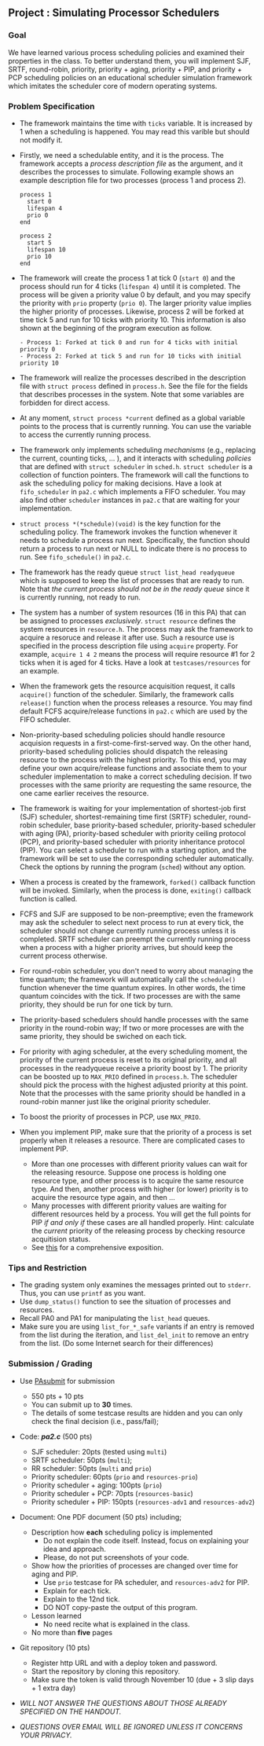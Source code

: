 ## Project : Simulating Processor Schedulers


### Goal

We have learned various process scheduling policies and examined their properties in the class.
To better understand them, you will implement SJF, SRTF, round-robin, priority, priority + aging, priority + PIP, and priority + PCP scheduling policies on an educational scheduler simulation framework which imitates the scheduler core of modern operating systems.


### Problem Specification

- The framework maintains the time with `ticks` variable. It is increased by 1 when a scheduling is happened. You may read this varible but should not modify it.

- Firstly, we need a schedulable entity, and it is the process. The framework accepts a *process description file* as the argument, and it describes the processes to simulate. Following example shows an example description file for two processes (process 1 and process 2).

  ```
  process 1
    start 0
    lifespan 4
    prio 0
  end

  process 2
    start 5
    lifespan 10
    prio 10
  end
  ```

- The framework will create the process 1 at tick 0 (`start 0`) and the process should run for 4 ticks (`lifespan 4`) until it is completed. The process will be given a priority value 0 by default, and you may specify the priority with `prio` property (`prio 0`). The larger priority value implies the higher priority of processes. Likewise, process 2 will be forked at time tick 5 and run for 10 ticks with priority 10. This information is also shown at the beginning of the program execution as follow.
  ```
  - Process 1: Forked at tick 0 and run for 4 ticks with initial priority 0
  - Process 2: Forked at tick 5 and run for 10 ticks with initial priority 10
  ```

- The framework will realize the processes described in the description file with `struct process` defined in `process.h`. See the file for the fields that describes processes in the system. Note that some variables are forbidden for direct access.

- At any moment, `struct process *current` defined as a global variable points to the process that is currently running. You can use the variable to access the currently running process.

- The framework only implements scheduling *mechanisms* (e.g., replacing the current, counting ticks, ... ), and it interacts with scheduling *policies* that are defined with `struct scheduler` in `sched.h`. `struct scheduler` is a collection of function pointers. The framework will call the functions to ask the scheduling policy for making decisions. Have a look at `fifo_scheduler` in `pa2.c` which implements a FIFO scheduler. You may also find other `scheduler` instances in `pa2.c` that are waiting for your implementation.

- `struct process *(*schedule)(void)` is the key function for the scheduling policy. The framework invokes the function whenever it needs to schedule a process run next. Specifically, the function should return a process to run next or NULL to indicate there is no process to run. See `fifo_schedule()` in `pa2.c`.

- The framework has the ready queue `struct list_head readyqueue` which is supposed to keep the list of processes that are ready to run. Note that *the current process should not be in the ready queue* since it is currently running, not ready to run.

- The system has a number of system resources (16 in this PA) that can be assigned to processes *exclusively*. `struct resource` defines the system resources in `resource.h`. The process may ask the framework to acquire a resoruce and release it after use. Such a resource use is specified in the process description file using `acquire` property. For example, `acquire 1 4 2` means the process will require resource #1 for 2 ticks when it is aged for 4 ticks. Have a look at `testcases/resources` for an example.

- When the framework gets the resource acquisition request, it calls `acquire()` function of the scheduler. Similarly, the framework calls `release()` function when the process releases a resource. You may find default FCFS acquire/release functions in `pa2.c` which are used by the FIFO scheduler.

- Non-priority-based scheduling policies should handle resource acquision requests in a first-come-first-served way. On the other hand, priority-based scheduling policies should dispatch the releasing resource to the process with the highest priority. To this end, you may define your own acquire/release functions and associate them to your scheduler implementation to make a correct scheduling decision. If two processes with the same priority are requesting the same resource, the one came earlier receives the resource.

- The framework is waiting for your implementation of shortest-job first (SJF) scheduler, shortest-remaining time first (SRTF) scheduler, round-robin scheduler, base priority-based scheduler, priority-based scheduler with aging (PA), priority-based scheduler with priority ceiling protocol (PCP), and priority-based scheduler with priority inheritance protocol (PIP). You can select a scheduler to run with a starting option, and the framework will be set to use the corresponding scheduler automatically. Check the options by running the program (`sched`) without any option.

- When a process is created by the framework, `forked()` callback function will be invoked. Similarly, when the process is done, `exiting()` callback function is called.

- FCFS and SJF are supposed to be non-preemptive; even the framework may ask the scheduler to select next process to run at every tick, the scheduler should not change currently running process unless it is completed. SRTF scheduler can preempt the currently running process when a process with a higher priority arrives, but should keep the current process otherwise.

- For round-robin scheduler, you don't need to worry about managing the time quantum; the framework will automatically call the `schedule()` function whenever the time quantum expires. In other words, the time quantum coincides with the tick. If two processes are with the same priority, they should be run for one tick by turn.

- The priority-based schedulers should handle processes with the same priority in the round-robin way; If two or more processes are with the same priority, they should be swiched on each tick.

- For priority with aging scheduler, at the every scheduling moment, the priority of the current process is reset to its original priority, and all processes in the readyqueue receive a priority boost by 1. The priority can be boosted up to `MAX_PRIO` defined in `process.h`. The scheduler should pick the process with the highest adjusted priority at this point. Note that the processes with the same priority should be handled in a round-robin manner just like the original priority scheduler.

- To boost the priority of processes in PCP, use `MAX_PRIO`.

- When you implement PIP, make sure that the priority of a process is set properly when it releases a resource. There are complicated cases to implement PIP.
  - More than one processes with different priority values can wait for the releasing resource. Suppose one process is holding one resource type, and other process is to acquire the same resource type. And then, another process with higher (or lower) priority is to acquire the resource type again, and then ...
  - Many processes with different priority values are waiting for different resources held by a process.
  You will get the full points for PIP *if and only if* these cases are all handled properly. Hint: calculate the *current* priority of the releasing process by checking resource acquitision status.
  - See [this](https://www.embedded.com/how-to-use-priority-inheritance/) for a comprehensive exposition.


### Tips and Restriction

- The grading system only examines the messages printed out to `stderr`. Thus, you can use `printf` as you want.
- Use `dump_status()` function to see the situation of processes and resources.
- Recall PA0 and PA1 for manipulating the `list_head` queues.
- Make sure you are using `list_for_*_safe` variants if an entry is removed from the list during the iteration, and `list_del_init` to remove an entry from the list. (Do some Internet search for their differences)


### Submission / Grading

- Use [PAsubmit](https://sslab.ajou.ac.kr/pasubmit) for submission
  - 550 pts + 10 pts
  - You can submit up to **30** times.
  - The details of some testcase results are hidden and you can only check the final decision (i.e., pass/fail);

- Code: ***pa2.c*** (500 pts)
  - SJF scheduler: 20pts (tested using `multi`)
  - SRTF scheduler: 50pts (`multi`);
  - RR scheduler:  50pts (`multi` and `prio`)
  - Priority scheduler: 60pts (`prio` and `resources-prio`)
  - Priority scheduler + aging: 100pts (`prio`)
  - Priority scheduler + PCP: 70pts (`resources-basic`)
  - Priority scheduler + PIP: 150pts (`resources-adv1` and `resources-adv2`)

- Document: One PDF document (50 pts) including;
  - Description how **each** scheduling policy is implemented
    - Do not explain the code itself. Instead, focus on explaining your idea and approach.
    - Please, do not put screenshots of your code.
  - Show how the priorities of processes are changed over time for aging and PIP.
    - Use `prio` testcase for PA scheduler, and `resources-adv2` for PIP.
    - Explain for each tick.
    - Explain to the 12nd tick.
    - DO NOT copy-paste the output of this program.
  - Lesson learned
    - No need recite what is explained in the class.
  - No more than **five** pages

- Git repository (10 pts)
  - Register http URL and with a deploy token and password.
  - Start the repository by cloning this repository.
  - Make sure the token is valid through November 10 (due + 3 slip days + 1 extra day)

- *WILL NOT ANSWER THE QUESTIONS ABOUT THOSE ALREADY SPECIFIED ON THE HANDOUT.*
- *QUESTIONS OVER EMAIL WILL BE IGNORED UNLESS IT CONCERNS YOUR PRIVACY.*
